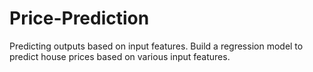 # Price-Prediction
Predicting outputs based on input features. Build a regression model to predict house prices based on various input features.
